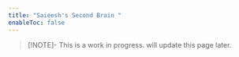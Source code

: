 ```yaml
---
title: "Saieesh's Second Brain "
enableToc: false
---
```


>[!NOTE]-  This is a work in progress.
>will update this page later.



